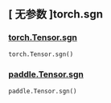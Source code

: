 ## [ 无参数 ]torch.sgn
### [torch.Tensor.sgn](https://pytorch.org/docs/stable/generated/torch.Tensor.sgn.html#torch.Tensor.sgn)

```python
torch.Tensor.sgn()
```

### [paddle.Tensor.sgn](https://www.paddlepaddle.org.cn/documentation/docs/zh/develop/api/paddle/Tensor_cn.html#sgn-name-none)

```python
paddle.Tensor.sgn()
```
